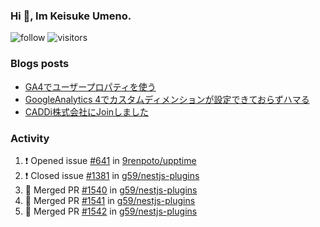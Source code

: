 ### Hi 👋, Im Keisuke Umeno.

<!--
**9renpoto/9renpoto** is a ✨ _special_ ✨ repository because its `README.md` (this file) appears on your GitHub profile.

Here are some ideas to get you started:

- 🔭 I’m currently working on ...
- 🌱 I’m currently learning ...
- 👯 I’m looking to collaborate on ...
- 🤔 I’m looking for help with ...
- 💬 Ask me about ...
- 📫 How to reach me: ...
- 😄 Pronouns: ...
- ⚡ Fun fact: ...
-->

![follow](https://img.shields.io/github/followers/9renpoto?label=Follow&style=social)
![visitors](https://komarev.com/ghpvc/?username=9renpoto&label=Profile%20views&color=0e75b6&style=flat)

### Blogs posts

<!-- BLOG-POST-LIST:START -->
- [GA4でユーザープロパティを使う](https://9renpoto.dev/2021/02/21/google-analytics-4-user-properties/)
- [GoogleAnalytics 4でカスタムディメンションが設定できておらずハマる](https://9renpoto.dev/2021/02/13/google-analytics-4/)
- [CADDi株式会社にJoinしました](https://9renpoto.dev/2020/12/05/join/)
<!-- BLOG-POST-LIST:END -->

### Activity

<!--START_SECTION:activity-->
1. ❗️ Opened issue [#641](https://github.com/9renpoto/upptime/issues/641) in [9renpoto/upptime](https://github.com/9renpoto/upptime)
2. ❗️ Closed issue [#1381](https://github.com/g59/nestjs-plugins/issues/1381) in [g59/nestjs-plugins](https://github.com/g59/nestjs-plugins)
3. 🎉 Merged PR [#1540](https://github.com/g59/nestjs-plugins/pull/1540) in [g59/nestjs-plugins](https://github.com/g59/nestjs-plugins)
4. 🎉 Merged PR [#1541](https://github.com/g59/nestjs-plugins/pull/1541) in [g59/nestjs-plugins](https://github.com/g59/nestjs-plugins)
5. 🎉 Merged PR [#1542](https://github.com/g59/nestjs-plugins/pull/1542) in [g59/nestjs-plugins](https://github.com/g59/nestjs-plugins)
<!--END_SECTION:activity-->

<!--START_SECTION:waka-->
<!--END_SECTION:waka-->
